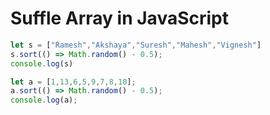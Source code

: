 # Suffle Array in JavaScript


```js
let s = ["Ramesh","Akshaya","Suresh","Mahesh","Vignesh"]
s.sort(() => Math.random() - 0.5);
console.log(s)

let a = [1,13,6,5,9,7,8,10];
a.sort(() => Math.random() - 0.5);
console.log(a);
```
